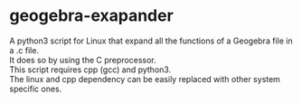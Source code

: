 # geogebra-exapander
A python3 script for Linux that expand all the functions of a Geogebra file in a .c file.</br>
It does so by using the C preprocessor.
</br>
This script requires cpp (gcc) and python3.</br>
The linux and cpp dependency can be easily replaced with other system specific ones.</br>

